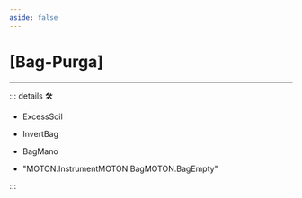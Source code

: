 ```yaml
---
aside: false
---
```

# <py>[Bag-Purga]</py>

---

<!-- =================================================== -->
<!-- =================================================== -->
<!-- =================================================== -->
<!-- =================================================== -->
<!-- =================================================== -->
::: details 🛠

- ExcessSoil
- InvertBag
- BagMano

- "MOTON.InstrumentMOTON.BagMOTON.BagEmpty"

:::
